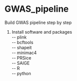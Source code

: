 # GWAS_pipeline
Build GWAS pipeline step by step
1) Install software and packages \
-- plink \
-- bcftools \
-- shapeit \
-- minimac4 \
-- PRSice \
-- SAIGE \
-- R \
-- python
